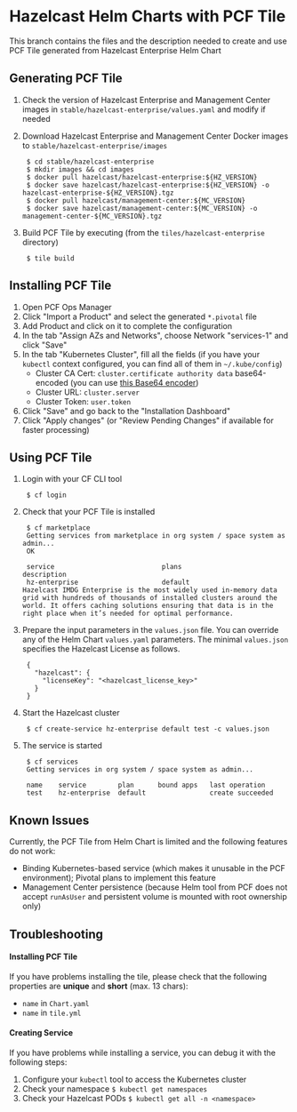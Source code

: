 # Hazelcast Helm Charts with PCF Tile

This branch contains the files and the description needed to create and use PCF Tile generated from Hazelcast Enterprise Helm Chart

## Generating PCF Tile

1. Check the version of Hazelcast Enterprise and Management Center images in `stable/hazelcast-enterprise/values.yaml` and modify if needed
2. Download Hazelcast Enterprise and Management Center Docker images to `stable/hazelcast-enterprise/images`

        $ cd stable/hazelcast-enterprise
        $ mkdir images && cd images
        $ docker pull hazelcast/hazelcast-enterprise:${HZ_VERSION}
        $ docker save hazelcast/hazelcast-enterprise:${HZ_VERSION} -o hazelcast-enterprise-${HZ_VERSION}.tgz
        $ docker pull hazelcast/management-center:${MC_VERSION}
        $ docker save hazelcast/management-center:${MC_VERSION} -o management-center-${MC_VERSION}.tgz

3. Build PCF Tile by executing (from the `tiles/hazelcast-enterprise` directory)

        $ tile build

## Installing PCF Tile

1. Open PCF Ops Manager
2. Click "Import a Product" and select the generated `*.pivotal` file
3. Add Product and click on it to complete the configuration
4. In the tab "Assign AZs and Networks", choose Network "services-1" and click "Save"
5. In the tab "Kubernetes Cluster", fill all the fields (if you have your `kubectl` context configured, you can find all of them in `~/.kube/config`)
   * Cluster CA Cert: `cluster.certificate authority data` base64-encoded (you can use [this Base64 encoder](https://www.base64decode.org/))
   * Cluster URL: `cluster.server`
   * Cluster Token: `user.token`
6. Click "Save" and go back to the "Installation Dashboard"
7. Click "Apply changes" (or "Review Pending Changes" if available for faster processing)

## Using PCF Tile

1. Login with your CF CLI tool

        $ cf login

2. Check that your PCF Tile is installed

        $ cf marketplace
		Getting services from marketplace in org system / space system as admin...
		OK

		service                           plans                     description
		hz-enterprise                     default                   Hazelcast IMDG Enterprise is the most widely used in-memory data grid with hundreds of thousands of installed clusters around the world. It offers caching solutions ensuring that data is in the right place when it’s needed for optimal performance.

3. Prepare the input parameters in the `values.json` file. You can override any of the Helm Chart `values.yaml` parameters. The minimal `values.json` specifies the Hazelcast License as follows.

        {
          "hazelcast": {
            "licenseKey": "<hazelcast_license_key>"
          }
        }

4. Start the Hazelcast cluster

        $ cf create-service hz-enterprise default test -c values.json

5. The service is started

        $ cf services
        Getting services in org system / space system as admin...

        name    service        plan      bound apps   last operation
        test    hz-enterprise  default                create succeeded

## Known Issues

Currently, the PCF Tile from Helm Chart is limited and the following features do not work:
 * Binding Kubernetes-based service (which makes it unusable in the PCF environment); Pivotal plans to implement this feature
 * Management Center persistence (because Helm tool from PCF does not accept `runAsUser` and persistent volume is mounted with root ownership only)

## Troubleshooting

#### Installing PCF Tile

If you have problems installing the tile, please check that the following properties are **unique** and **short** (max. 13 chars):
 * `name` in `Chart.yaml`
 * `name` in `tile.yml`

#### Creating Service

If you have problems while installing a service, you can debug it with the following steps:
1. Configure your `kubectl` tool to access the Kubernetes cluster
2. Check your namespace `$ kubectl get namespaces`
3. Check your Hazelcast PODs `$ kubectl get all -n <namespace>`